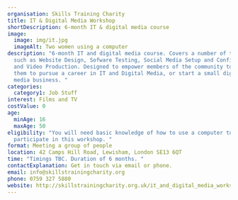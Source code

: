 ```yaml
---
organisation: Skills Training Charity
title: IT & Digital Media Workshop
shortDescription: 6-month IT & digital media course
image:
  image: img/it.jpg
  imageAlt: Two women using a computer
description: "6-month IT and digital media course. Covers a number of topics
  such as Website Design, Sofware Testing, Social Media Setup and Configuration,
  and Video Production. Designed to empower members of the community to enable
  them to pursue a career in IT and Digital Media, or start a small digital
  media business. "
categories:
  category1: Job Stuff
interest: Films and TV
costValue: 0
age:
  minAge: 16
  maxAge: 50
eligibility: "You will need basic knowledge of how to use a computer to
  participate in this workshop. "
format: Meeting a group of people
location: 42 Camps Hill Road, Lewisham, London SE13 6QT
time: "Timings TBC. Duration of 6 months. "
contactExplanation: Get in touch via email or phone.
email: info@skillstrainingcharity.org
phone: 0759 327 5880
website: http://skillstrainingcharity.org.uk/it_and_digital_media_workshop.htm
---
```

